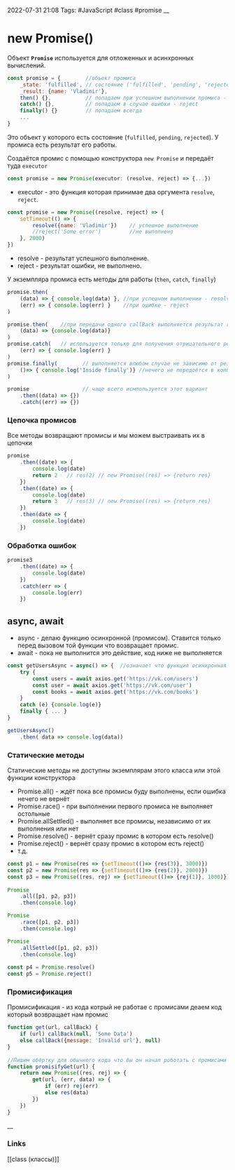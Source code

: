 2022-07-31 21:08
Tags: #JavaScript  #class  #promise
__
# new Promise()
Объект **`Promise`** используется для отложенных и асинхронных вычислений.

```js
const promise = {        //объект промиса  
    _state: 'fulfilled', // состояние ('fulfilled', 'pending', 'rejected')  
    _result: {name: 'Vladimir'},  
    then() {},           // попадаем при успешном выполнении промиса - resolve  
    catch() {},          // попадаем в случае ошибки - reject  
    finally() {}         // попадаем всегда
    ...
}
```
Это объект у которого есть состояние (`fulfilled`, `pending`, `rejected`). У промиса есть результат его работы.

Создаётся промис с помощью конструктора `new Promise` и передаёт туда `executor`
```ts
const promise = new Promise(executor: (resolve, reject) => {...})
```
- executor - это функция которая принимае два оргумента `resolve`, `reject`.
```js
const promise = new Promise((resolve, reject) => {  
    setTimeout(() => {  
        resolve({name: 'Vladimir'})    // успешное выполнение  
        //reject('Some error')         //не выполнено    
    }, 2000)  
})
```
 - resolve - результат успешного выполнение.
 - reject - результат ошибки, не выполнено.

У экземпляра промиса есть методы для работы (`then`, `catch`, `finally`)
```js
promise.then(  
    (data) => { console.log(data) }, //при успешном выполнении - resolve  
    (err) => { console.log(err) }    //при ошибке - reject  
)

promise.then(    //при передачи одного callBack выполняется результат resolve  
    (data) => {console.log(data)}  
)  
promise.catch(   // используется только для получения отрицательного реультата  
    (err) => { console.log(err) }  
)  
promise.finally(        // выполняется влюбом случае не зависимо от результата  
    ()=> { console.log('Inside finally')} //нечего не передоётся в колбек  
)

promise                 // чаще всего исмпользуется этот вариант  
    .then((data) => {})  
    .catch((err) => {})
```

### Цепочка промисов
Все методы возвращают промисы и мы можем выстраивать их в цепочки
```js
promise  
    .then((date) => {  
        console.log(date)  
        return 2   // res(2) // new Promise((res) => {return res}
    })  
    .then((date) => {  
        console.log(date)  
        return 3   // res(3) // new Promise((res) => {return res}
    })  
    .then(date => {  
        console.log(date)  
    })
```

### Обработка ошибок
```js
promise3  
    .then((date) => {  
        console.log(date)  
    })  
    .catch(err => {  
        console.log(err)  
    })
```

## async, await
- async - делаю функцию осинхронной (промисом). Ставится только перед вызовом той функции что возвращает промис.
- await - пока не выполнится это действие, код ниже не выполняется
```js
const getUsersAsync = async() => {  //означает что функция осинхронная - async  
    try {  
        const users = await axios.get('https://vk.com/users')  
        const user = await axios.get('https://vk.com/user')  
        const books = await axios.get('https://vk.com/books')  
    }  
    catch (e) {console.log(e)}
    finally { ... }
}

getUsersAsync()  
    .then( data => console.log(data))

```

### Статические методы
Статические методы не доступны экземплярам этого класса или этой функции конструктора
- Promise.all() - ждёт пока все промисы буду выполнены, если ошибка нечего не вернёт
- Promise.race() - при выполнении первого промиса не выполняет остольные
- Promise.allSettled() - выполняет все промисы, независимо от их выполнения или нет
- Promise.resolve() - вернёт сразу промис в котором есть resolve()
- Promise.reject() - вернёт сразу промис в котором есть reject()
- т.д.
```js
const p1 = new Promise(res => {setTimeout(()=> {res(3)}, 3000)})  
const p2 = new Promise(res => {setTimeout(()=> {res(2)}, 2000)})  
const p3 = new Promise((res, rej) => {setTimeout(()=> {rej(1)}, 1000)})  
  
Promise  
    .all([p1, p2, p3]) 
    .then(console.log)  

Promise  
    .race([p1, p2, p3])  
    .then(console.log)  

Promise  
    .allSettled([p1, p2, p3])
    .then(console.log)
    
const p4 = Promise.resolve()
const p5 = Promise.reject()
```

### Промисификация
Промисификация - из кода котрый не работае с промисами деаем код который возвращает нам промис
```js
function get(url, callBack) {  
    if (url) callBack(null, 'Some Data')  
    else callBack({message: 'Invalid url'}, null)  
}  
  
//Пишим обёртку для обычного кода что бы он начал роботать с промисами  
function promisifyGet(url) {  
    return new Promise((res, rej) => {  
        get(url, (err, data) => {  
            if (err) rej(err)  
            else res(data)  
        })  
    })  
}
```
__
### Links
[[class (классы)]]
